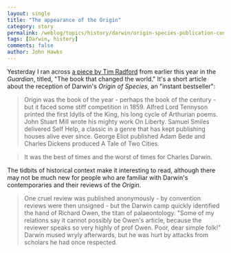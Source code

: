 ```yaml
---
layout: single 
title: "The appearance of the Origin" 
category: story
permalink: /weblog/topics/history/darwin/origin-species-publication-context-radford-2008.html
tags: [Darwin, history] 
comments: false 
author: John Hawks 
---
```



<p>
Yesterday I ran across <a href="http://www.guardian.co.uk/science/2008/feb/09/darwin.bestseller">a piece by Tim Radford</a> from earlier this year in the <i>Guardian</i>, titled, "The book that changed the world." It's a short article about the reception of Darwin's <i>Origin of Species</i>, an "instant bestseller": 
</p>

<blockquote>Origin was the book of the year - perhaps the book of the century - but it faced some stiff competition in 1859. Alfred Lord Tennyson printed the first Idylls of the King, his long cycle of Arthurian poems. John Stuart Mill wrote his mighty work On Liberty. Samuel Smiles delivered Self Help, a classic in a genre that has kept publishing houses alive ever since. George Eliot published Adam Bede and Charles Dickens produced A Tale of Two Cities.</blockquote>

<blockquote>It was the best of times and the worst of times for Charles Darwin.</blockquote>

<p>
The tidbits of historical context make it interesting to read, although there may not be much new for people who are familiar with Darwin's contemporaries and their reviews of the <i>Origin</i>. 
</p>

<blockquote>One cruel review was published anonymously - by convention reviews were then unsigned - but the Darwin camp quickly identified the hand of Richard Owen, the titan of palaeontology. "Some of my relations say it cannot possibly be Owen's article, because the reviewer speaks so very highly of prof Owen. Poor, dear simple folk!" Darwin mused wryly afterwards, but he was hurt by attacks from scholars he had once respected.</blockquote>


